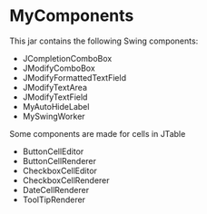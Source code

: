 # MyComponents

This jar contains the following Swing components:
- JCompletionComboBox
- JModifyComboBox
- JModifyFormattedTextField
- JModifyTextArea
- JModifyTextField
- MyAutoHideLabel
- MySwingWorker

Some components are made for cells in JTable
- ButtonCellEditor
- ButtonCellRenderer
- CheckboxCellEditor
- CheckboxCellRenderer
- DateCellRenderer
- ToolTipRenderer
